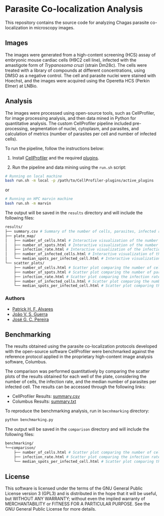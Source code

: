 # Parasite Co-localization Analysis

This repository contains the source code for analyzing Chagas parasite co-localization in microscopy images.

## Images

The images were generated from a high-content screening (HCS) assay of embryonic mouse cardiac cells (H9C2 cell line), infected with the amastigote form of *Trypanosoma cruzi* (strain Dm28c). The cells were treated with a library of compounds at different concentrations, using DMSO as a negative control. The cell and parasite nuclei were stained with Hoechst, and the images were acquired using the Operetta HCS (Perkin Elmer) at LNBio.

## Analysis

The images were processed using open-source tools, such as CellProfiler, for image processing analysis, and then data mined in Python for quantitative analysis. The custom CellProfiler pipeline included pre-processing, segmentation of nuclei, cytoplasm, and parasites, and calculation of metrics (number of parasites per cell and number of infected cells).

To run the pipeline, follow the instructions below:

1. Install [CellProfiler](https://cellprofiler.org/releases/) and the required [plugins](https://github.com/cnpem/lnbio-bioimage-analysis/blob/main/cellprofiler/INSTALLATION.md#cellprofiler-plugins).

2. Run the pipeline and data mining using the `run.sh` script:

```bash
# Running on local machine
bash run.sh -m local -p /path/to/CellProfiler-plugins/active_plugins
```

or

```bash
# Running on HPC marvin machine
bash run.sh -m marvin
```

The output will be saved in the `results` directory and will include the following files:

```bash
results/
├── summary.csv # Summary of the number of cells, parasites, infected rate, and median number of parasites per infected cell per well
├── plate_map/
│   ├── number_of_cells.html # Interactive visualization of the number of cells per well
│   ├── number_of_spots.html # Interactive visualization of the number of parasites per well
│   ├── infection_rate.html # Interactive visualization of the infection rate per well
│   ├── number_of_infected_cells.html # Interactive visualization of the number of infected cells per well
│   └── median_spots_per_infected_cell.html # Interactive visualization of the median number of parasites per infected cell per well
└── scatter_plots/
    ├── number_of_cells.html # Scatter plot comparing the number of cells per well
    ├── number_of_spots.html # Scatter plot comparing the number of parasites per well
    ├── infection_rate.html # Scatter plot comparing the infection rate per well
    ├── number_of_infected_cells.html # Scatter plot comparing the number of infected cells per well
    └── median_spots_per_infected_cell.html # Scatter plot comparing the median number of parasites per infected cell per well
```

### Authors

- [Patrick H. F. Alvares](https://github.com/PatrickHFA)
- [João V. S. Guerra](https://github.com/jvsguerra)
- [José G. C. Pereira](https://github.com/zgcarvalho)

## Benchmarking

The results obtained using the parasite co-localization protocols developed with the open-source software CellProfiler were benchmarked against the reference protocol applied in the proprietary high-content image analysis software, Columbus.

The comparison was performed quantitatively by comparing the scatter plots of the results obtained for each well of the plate, considering the number of cells, the infection rate, and the median number of parasites per infected cell. The results can be accessed through the following links:

- CellProfiler Results: [summary.csv](https://github.com/cnpem/ParasiteCoLocalization/blob/main/benchmarking/CellProfiler/summary.csv)
- Columbus Results: [summary.txt](https://github.com/cnpem/ParasiteCoLocalization/blob/main/benchmarking/Columbus/summary.txt)

To reproduce the benchmarking analysis, run in `becnhmarking` directory:

```bash
python benchmarking.py
```

The output will be saved in the `comparison` directory and will include the following files:

```bash
benchmarking/
└──comparison/
    ├── number_of_cells.html # Scatter plot comparing the number of cells per well
    ├── infection_rate.html # Scatter plot comparing the infection rate per well
    └── median_spots_per_infected_cell.html # Scatter plot comparing the median number of parasites per infected cell per well
```

## License

This software is licensed under the terms of the GNU General Public License version 3 (GPL3) and is distributed in the hope that it will be useful, but WITHOUT ANY WARRANTY; without even the implied warranty of MERCHANTABILITY or FITNESS FOR A PARTICULAR PURPOSE. See the GNU General Public License for more details.
